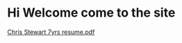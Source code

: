 # Hi Welcome come to the site

[Chris Stewart 7yrs resume.pdf](https://github.com/user-attachments/files/21626407/Chris.Stewart.7yrs.resume.pdf)
